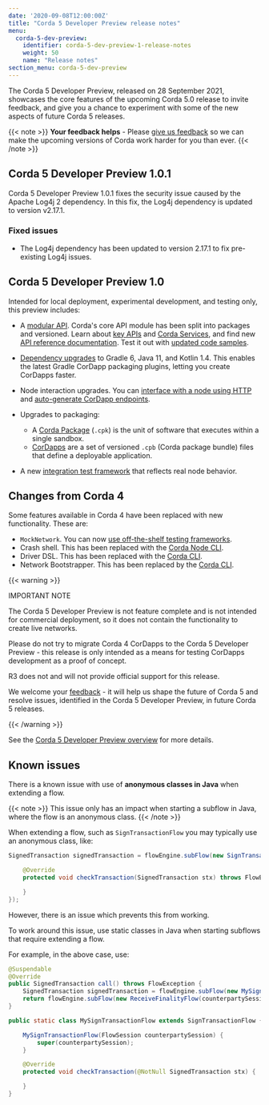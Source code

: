 ```yaml
---
date: '2020-09-08T12:00:00Z'
title: "Corda 5 Developer Preview release notes"
menu:
  corda-5-dev-preview:
    identifier: corda-5-dev-preview-1-release-notes
    weight: 50
    name: "Release notes"
section_menu: corda-5-dev-preview
---
```


The Corda 5 Developer Preview, released on 28 September 2021, showcases the core features of the upcoming Corda 5.0 release to invite feedback, and give you a chance to experiment with some of the new aspects of future Corda 5 releases.

{{< note >}}
**Your feedback helps** -
Please [give us feedback](https://r3dev.zendesk.com/hc/en-us/requests/new) so we can make the upcoming versions of Corda work harder for you than ever.
{{< /note >}}

## Corda 5 Developer Preview 1.0.1

Corda 5 Developer Preview 1.0.1 fixes the security issue caused by the Apache Log4j 2 dependency. In this fix, the Log4j dependency is updated to version v2.17.1.

### Fixed issues

* The Log4j dependency has been updated to version 2.17.1 to fix pre-existing Log4j issues.

## Corda 5 Developer Preview 1.0

Intended for local deployment, experimental development, and testing only, this preview includes:

- A [modular API](../../../../en/api-ref.html). Corda's core API module has been split into packages and versioned. Learn about [key APIs](../../../../en/platform/corda/5.0-dev-preview-1/cordapps/overview.md) and [Corda Services](../../../../en/platform/corda/5.0-dev-preview-1/cordapps/corda-services/overview.md), and find new [API reference documentation](../../../../en/api-ref.html). Test it out with [updated code samples](../../../../en/samples.html).

- [Dependency upgrades](../../../../en/platform/corda/5.0-dev-preview-1/getting-started/prerequisites.md) to Gradle 6, Java 11, and Kotlin 1.4. This enables the latest Gradle CorDapp packaging plugins, letting you create CorDapps faster.

- Node interaction upgrades. You can [interface with a node using HTTP](../../../../en/platform/corda/5.0-dev-preview-1/nodes/operating/operating-nodes-homepage.md) and [auto-generate CorDapp endpoints](../../../../en/platform/corda/5.0-dev-preview-1/nodes/operating/openapi.md).

- Upgrades to packaging:
  - A [Corda Package](../../../../en/platform/corda/5.0-dev-preview-1/packaging/overview.html#corda-package-files) (`.cpk`) is the unit of software that executes within a single sandbox.
  - [CorDapps](../../../../en/platform/corda/5.0-dev-preview-1/packaging/overview.html#corda-package-bundles) are a set of versioned `.cpb` (Corda package bundle) files that define a deployable application.

- A new [integration test framework](../../../../en/platform/corda/5.0-dev-preview-1/cordapps/integration-tests.md) that reflects real node behavior.

## Changes from Corda 4

Some features available in Corda 4 have been replaced with new functionality. These are:

- `MockNetwork`. You can now [use off-the-shelf testing frameworks](../../../../en/platform/corda/5.0-dev-preview-1/cordapps/integration-tests.md).
- Crash shell. This has been replaced with the [Corda Node CLI](../../../../en/platform/corda/5.0-dev-preview-1/nodes/operating/cli-curl/cli-curl.md).
- Driver DSL. This has been replaced with the [Corda CLI](../../../../en/platform/corda/5.0-dev-preview-1/corda-cli/overview.md).
- Network Bootstrapper. This has been replaced by the [Corda CLI](../../../../en/platform/corda/5.0-dev-preview-1/corda-cli/overview.md).

{{< warning >}}

IMPORTANT NOTE

The Corda 5 Developer Preview is not feature complete and is not intended for commercial deployment, so it does not contain the functionality to create live networks.

Please do not try to migrate Corda 4 CorDapps to the Corda 5 Developer Preview - this release is only intended as a means for testing CorDapps development as a proof of concept.

R3 does not and will not provide official support for this release.

We welcome your [feedback](https://r3dev.zendesk.com/hc/en-us/requests/new) - it will help us shape the future of Corda 5 and resolve issues, identified in the Corda 5 Developer Preview, in future Corda 5 releases.

{{< /warning >}}

See the [Corda 5 Developer Preview overview](../../../../en/platform/corda/5.0-dev-preview-1.html) for more details.

## Known issues

There is a known issue with use of **anonymous classes in Java** when extending a flow.

{{< note >}}
This issue only has an impact when starting a subflow in Java, where the flow is an anonymous class.
{{< /note >}}

When extending a flow, such as `SignTransactionFlow` you may typically use an anonymous class, like:

```Java
SignedTransaction signedTransaction = flowEngine.subFlow(new SignTransactionFlow(counterpartySession) {

    @Override
    protected void checkTransaction(SignedTransaction stx) throws FlowException {

    }
});
```
However, there is an issue which prevents this from working.


To work around this issue, use static classes in Java when starting subflows that require extending a flow.

For example, in the above case, use:

```Java
@Suspendable
@Override
public SignedTransaction call() throws FlowException {
    SignedTransaction signedTransaction = flowEngine.subFlow(new MySignTransactionFlow(counterpartySession));
    return flowEngine.subFlow(new ReceiveFinalityFlow(counterpartySession, signedTransaction.getId()));
}

public static class MySignTransactionFlow extends SignTransactionFlow {

    MySignTransactionFlow(FlowSession counterpartySession) {
        super(counterpartySession);
    }

    @Override
    protected void checkTransaction(@NotNull SignedTransaction stx) {

    }
}
```
